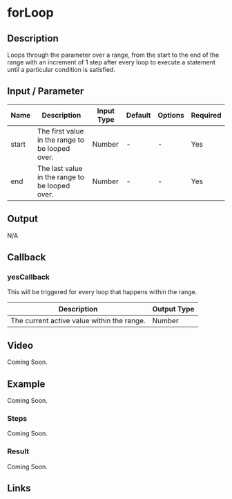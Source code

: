 ﻿# forLoop

## Description
 
Loops through the parameter over a range, from the start to the end of the range with an increment of 1 step after every loop to execute a statement until a particular condition is satisfied.

## Input / Parameter

| Name | Description | Input Type | Default | Options | Required |
| ------ | ------ | ------ | ------ | ------ | ------ |
| start | The first value in the range to be looped over. | Number | - | - | Yes |
| end | The last value in the range to be looped over. | Number | - | - | Yes |

## Output

N/A

## Callback

### yesCallback

This will be triggered for every loop that happens within the range.

| Description | Output Type |
| ------ | ------ |
| The current active value within the range. | Number |

## Video

Coming Soon.

<!-- Format: [![Video]({image-path}?raw=true)]({url-link}) -->

## Example

Coming Soon.

<!-- Share a scenario, like a user requirements. -->

### Steps

Coming Soon.

<!-- Show the steps and share some screenshots.

1. .....

Format: ![]({image-path}?raw=true) -->

### Result

Coming Soon.

<!-- Explain the output.

Format: ![]({image-path}?raw=true) -->

## Links